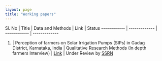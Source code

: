 ```yaml
---
layout: page
title: "Working papers"
---
```


Sl. No | Title | Data and Methods | Link | Status
------------ | ------------- | ------------ | -------------
1. | Perception of farmers on Solar Irrigation Pumps (SIPs) in Gadag District, Karnataka, India | Qualitative Research Methods (In depth farmers Interview) | [Link](https://papers.ssrn.com/sol3/papers.cfm?abstract_id=4155828) | Under Review by [SSRN](https://www.ssrn.com/index.cfm/en/)
